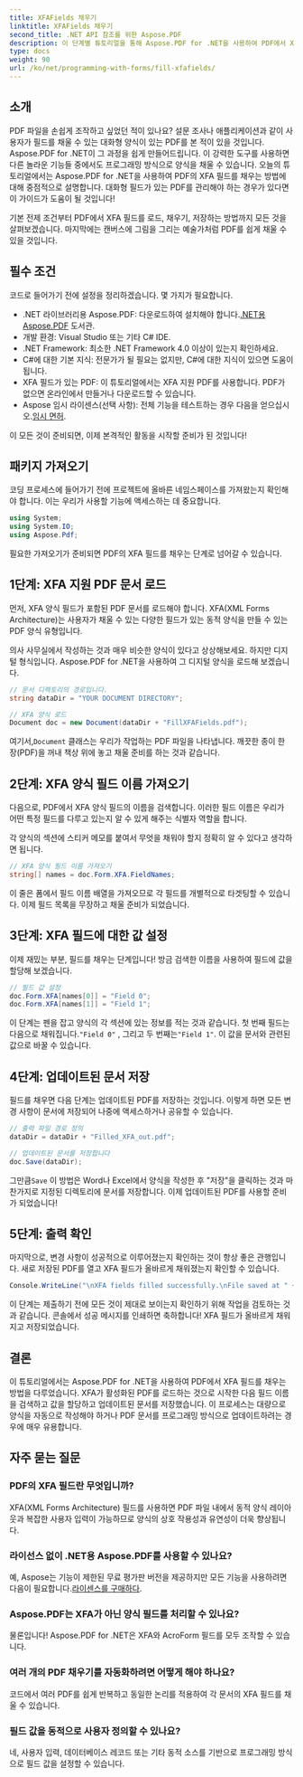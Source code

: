 ```yaml
---
title: XFAFields 채우기
linktitle: XFAFields 채우기
second_title: .NET API 참조를 위한 Aspose.PDF
description: 이 단계별 튜토리얼을 통해 Aspose.PDF for .NET을 사용하여 PDF에서 XFA 필드를 프로그래밍 방식으로 채우는 방법을 알아보세요. 간단하고 강력한 PDF 조작 도구를 발견하세요.
type: docs
weight: 90
url: /ko/net/programming-with-forms/fill-xfafields/
---
```

## 소개

PDF 파일을 손쉽게 조작하고 싶었던 적이 있나요? 설문 조사나 애플리케이션과 같이 사용자가 필드를 채울 수 있는 대화형 양식이 있는 PDF를 본 적이 있을 것입니다. Aspose.PDF for .NET이 그 과정을 쉽게 만들어드립니다. 이 강력한 도구를 사용하면 다른 놀라운 기능들 중에서도 프로그래밍 방식으로 양식을 채울 수 있습니다. 오늘의 튜토리얼에서는 Aspose.PDF for .NET을 사용하여 PDF의 XFA 필드를 채우는 방법에 대해 중점적으로 설명합니다. 대화형 필드가 있는 PDF를 관리해야 하는 경우가 있다면 이 가이드가 도움이 될 것입니다!

기본 전제 조건부터 PDF에서 XFA 필드를 로드, 채우기, 저장하는 방법까지 모든 것을 살펴보겠습니다. 마지막에는 캔버스에 그림을 그리는 예술가처럼 PDF를 쉽게 채울 수 있을 것입니다.

## 필수 조건

코드로 들어가기 전에 설정을 정리하겠습니다. 몇 가지가 필요합니다.

-  .NET 라이브러리용 Aspose.PDF: 다운로드하여 설치해야 합니다.[.NET용 Aspose.PDF](https://releases.aspose.com/pdf/net/) 도서관.
- 개발 환경: Visual Studio 또는 기타 C# IDE.
- .NET Framework: 최소한 .NET Framework 4.0 이상이 있는지 확인하세요.
- C#에 대한 기본 지식: 전문가가 될 필요는 없지만, C#에 대한 지식이 있으면 도움이 됩니다.
- XFA 필드가 있는 PDF: 이 튜토리얼에서는 XFA 지원 PDF를 사용합니다. PDF가 없으면 온라인에서 만들거나 다운로드할 수 있습니다.
-  Aspose 임시 라이센스(선택 사항): 전체 기능을 테스트하는 경우 다음을 얻으십시오.[임시 면허](https://purchase.aspose.com/temporary-license/).

이 모든 것이 준비되면, 이제 본격적인 활동을 시작할 준비가 된 것입니다!

## 패키지 가져오기

코딩 프로세스에 들어가기 전에 프로젝트에 올바른 네임스페이스를 가져왔는지 확인해야 합니다. 이는 우리가 사용할 기능에 액세스하는 데 중요합니다.

```csharp
using System;
using System.IO;
using Aspose.Pdf;
```

필요한 가져오기가 준비되면 PDF의 XFA 필드를 채우는 단계로 넘어갈 수 있습니다.

## 1단계: XFA 지원 PDF 문서 로드

먼저, XFA 양식 필드가 포함된 PDF 문서를 로드해야 합니다. XFA(XML Forms Architecture)는 사용자가 채울 수 있는 다양한 필드가 있는 동적 양식을 만들 수 있는 PDF 양식 유형입니다.

의사 사무실에서 작성하는 것과 매우 비슷한 양식이 있다고 상상해보세요. 하지만 디지털 형식입니다. Aspose.PDF for .NET을 사용하여 그 디지털 양식을 로드해 보겠습니다.

```csharp
// 문서 디렉토리의 경로입니다.
string dataDir = "YOUR DOCUMENT DIRECTORY";

// XFA 양식 로드
Document doc = new Document(dataDir + "FillXFAFields.pdf");
```

 여기서,`Document` 클래스는 우리가 작업하는 PDF 파일을 나타냅니다. 깨끗한 종이 한 장(PDF)을 꺼내 책상 위에 놓고 채울 준비를 하는 것과 같습니다.

## 2단계: XFA 양식 필드 이름 가져오기

다음으로, PDF에서 XFA 양식 필드의 이름을 검색합니다. 이러한 필드 이름은 우리가 어떤 특정 필드를 다루고 있는지 알 수 있게 해주는 식별자 역할을 합니다.

각 양식의 섹션에 스티커 메모를 붙여서 무엇을 채워야 할지 정확히 알 수 있다고 생각하면 됩니다.

```csharp
// XFA 양식 필드 이름 가져오기
string[] names = doc.Form.XFA.FieldNames;
```

이 줄은 폼에서 필드 이름 배열을 가져오므로 각 필드를 개별적으로 타겟팅할 수 있습니다. 이제 필드 목록을 무장하고 채울 준비가 되었습니다.

## 3단계: XFA 필드에 대한 값 설정

이제 재밌는 부분, 필드를 채우는 단계입니다! 방금 검색한 이름을 사용하여 필드에 값을 할당해 보겠습니다.

```csharp
// 필드 값 설정
doc.Form.XFA[names[0]] = "Field 0";
doc.Form.XFA[names[1]] = "Field 1";
```

 이 단계는 펜을 잡고 양식의 각 섹션에 있는 정보를 적는 것과 같습니다. 첫 번째 필드는 다음으로 채워집니다.`"Field 0"` , 그리고 두 번째는`"Field 1"`. 이 값을 문서와 관련된 값으로 바꿀 수 있습니다.

## 4단계: 업데이트된 문서 저장

필드를 채우면 다음 단계는 업데이트된 PDF를 저장하는 것입니다. 이렇게 하면 모든 변경 사항이 문서에 저장되어 나중에 액세스하거나 공유할 수 있습니다.

```csharp
// 출력 파일 경로 정의
dataDir = dataDir + "Filled_XFA_out.pdf";

// 업데이트된 문서를 저장합니다
doc.Save(dataDir);
```

 그만큼`Save` 이 방법은 Word나 Excel에서 양식을 작성한 후 "저장"을 클릭하는 것과 마찬가지로 지정된 디렉토리에 문서를 저장합니다. 이제 업데이트된 PDF를 사용할 준비가 되었습니다!

## 5단계: 출력 확인

마지막으로, 변경 사항이 성공적으로 이루어졌는지 확인하는 것이 항상 좋은 관행입니다. 새로 저장된 PDF를 열고 XFA 필드가 올바르게 채워졌는지 확인할 수 있습니다.

```csharp
Console.WriteLine("\nXFA fields filled successfully.\nFile saved at " + dataDir);
```

이 단계는 제출하기 전에 모든 것이 제대로 보이는지 확인하기 위해 작업을 검토하는 것과 같습니다. 콘솔에서 성공 메시지를 인쇄하면 축하합니다! XFA 필드가 올바르게 채워지고 저장되었습니다.

## 결론

이 튜토리얼에서는 Aspose.PDF for .NET을 사용하여 PDF에서 XFA 필드를 채우는 방법을 다루었습니다. XFA가 활성화된 PDF를 로드하는 것으로 시작한 다음 필드 이름을 검색하고 값을 할당하고 업데이트된 문서를 저장했습니다. 이 프로세스는 대량으로 양식을 자동으로 작성해야 하거나 PDF 문서를 프로그래밍 방식으로 업데이트하려는 경우에 매우 유용합니다.

## 자주 묻는 질문

### PDF의 XFA 필드란 무엇입니까?
XFA(XML Forms Architecture) 필드를 사용하면 PDF 파일 내에서 동적 양식 레이아웃과 복잡한 사용자 입력이 가능하므로 양식의 상호 작용성과 유연성이 더욱 향상됩니다.

### 라이선스 없이 .NET용 Aspose.PDF를 사용할 수 있나요?
 예, Aspose는 기능이 제한된 무료 평가판 버전을 제공하지만 모든 기능을 사용하려면 다음이 필요합니다.[라이센스를 구매하다](https://purchase.aspose.com/buy).

### Aspose.PDF는 XFA가 아닌 양식 필드를 처리할 수 있나요?
물론입니다! Aspose.PDF for .NET은 XFA와 AcroForm 필드를 모두 조작할 수 있습니다.

### 여러 개의 PDF 채우기를 자동화하려면 어떻게 해야 하나요?
코드에서 여러 PDF를 쉽게 반복하고 동일한 논리를 적용하여 각 문서의 XFA 필드를 채울 수 있습니다.

### 필드 값을 동적으로 사용자 정의할 수 있나요?
네, 사용자 입력, 데이터베이스 레코드 또는 기타 동적 소스를 기반으로 프로그래밍 방식으로 필드 값을 설정할 수 있습니다.